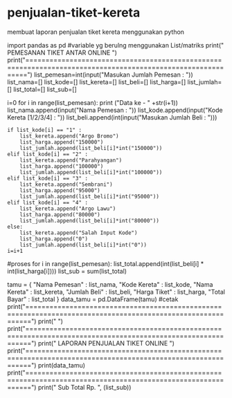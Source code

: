 # penjualan-tiket-kereta
membuat laporan penjualan tiket kereta menggunakan python

import pandas as pd
#variable yg berulng menggunakan List/matriks
print("                                        PEMESANAN TIKET ANTAR ONLINE                                        ")
print("============================================================================================================")
list_pemesan=int(input("Masukan Jumlah Pemesan : "))
list_nama=[]
list_kode=[]
list_kereta=[]
list_beli=[]
list_harga=[]
list_jumlah=[]
list_total=[]
list_sub=[]

i=0
for i in range(list_pemesan):
    print ("Data ke - " +str(i+1))
    list_nama.append(input("Nama Pemesan : "))
    list_kode.append(input("Kode Kereta [1/2/3/4] : "))
    list_beli.append(int(input("Masukan Jumlah Beli : ")))

    if list_kode[i] == "1" :
        list_kereta.append("Argo Bromo")
        list_harga.append("150000")
        list_jumlah.append(list_beli[i]*int("150000"))
    elif list_kode[i] == "2" :
        list_kereta.append("Parahyangan")
        list_harga.append("100000")
        list_jumlah.append(list_beli[i]*int("100000"))
    elif list_kode[i] == "3" :
        list_kereta.append("Sembrani")
        list_harga.append("95000")
        list_jumlah.append(list_beli[i]*int("95000"))
    elif list_kode[i] == "4" :
        list_kereta.append("Argo Lawu")
        list_harga.append("80000")
        list_jumlah.append(list_beli[i]*int("80000"))
    else:
        list_kereta.append("Salah Input Kode")
        list_harga.append("0")
        list_jumlah.append(list_beli[i]*int("0"))
    i=i+1

#proses
for i in range(list_pemesan):
    list_total.append(int(list_beli[i] * int(list_harga[i])))
    list_sub = sum(list_total)

tamu = {
    "Nama Pemesan" : list_nama,
    "Kode Kereta" : list_kode,
    "Nama Kereta" : list_kereta,
    "Jumlah Beli" : list_beli,
    "Harga Tiket" : list_harga,
    "Total Bayar" : list_total
}
data_tamu = pd.DataFrame(tamu)
#cetak
print("=============================================================================================================")
print("                                                                                                             ")
print("=============================================================================================================")
print("                                      LAPORAN PENJUALAN TIKET ONLINE                                       ")
print("=============================================================================================================")
print(data_tamu)
print("=============================================================================================================")
print("                                                           Sub Total Rp. ", (list_sub))
